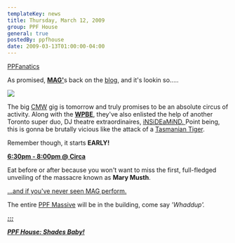 ```yaml
---
templateKey: news
title: Thursday, March 12, 2009
group: PPF House
general: true
postedBy: ppfhouse
date: 2009-03-13T01:00:00-04:00
---
```

[PPFanatics](http://www.twitter.com/ppfhouse)

As promised, [**MAG'**](http://www.myspace.com/magnolius)s back on the [blog](http://www.ppfhouse.com/music/magnolius), and it's lookin so.....

[![](http://c3.ac-images.myspacecdn.com/images01/34/l_7f304d04be5e0b51adfee8820425cfce.jpg)](http://www.ppfhouse.com/music/magnolius)

The big [CMW](http://www.cmw.net) gig is tomorrow and truly promises to be an absolute circus of activity. Along with the [**WPBE**](http://www.myspace.com/wpbe), they've also enlisted the help of another Toronto super duo, DJ theatre extraordinaires, [iNSiDEaMiND. ](http://www.myspace.com/insideamind)Point being, this is gonna be brutally vicious like the attack of a [Tasmanian Tiger](http://www.youtube.com/watch?v=6vqCCI1ZF7o).

Remember though, it starts **EARLY!**

[**6:30pm - 8:00pm @ Circa**](http://www.circatoronto.com)

Eat before or after because you won't want to miss the first, full-fledged unveiling of the massacre known as **Mary Musth**.

[...and if you've never seen MAG perform.](http://www.youtube.com/watch?v=tJ3KtAFf8Ks)

The entire [PPF Massive](http://www.facebook.com/home.php#/pages/PPF-House/32210491219?ref=ts) will be in the building, come say *'Whaddup'.*

[***:::*** ](http://www.myspace.com/ppfhouse)

[***PPF House: Shades Baby!***](http://www.myspace.com/ppfhoue)